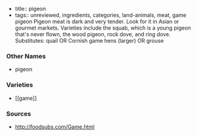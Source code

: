 - title:: pigeon
- tags:: unreviewed, ingredients, categories, land-animals, meat, game
pigeon Pigeon meat is dark and very tender. Look for it in Asian or gourmet markets. Varieties include the squab, which is a young pigeon that's never flown, the wood pigeon, rock dove, and ring dove. Substitutes: quail OR Cornish game hens (larger) OR grouse

### Other Names

* pigeon

### Varieties

* [[game]]

### Sources
* http://foodsubs.com/Game.html
